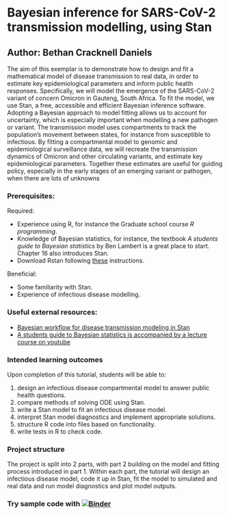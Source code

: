 # Bayesian inference for SARS-CoV-2 transmission modelling, using Stan

## Author: Bethan Cracknell Daniels

The aim of this exemplar is to demonstrate how to design and fit a mathematical model of disease transmission to real data, in order to estimate key epidemiological parameters and inform public health responses. Specifically, we will model the emergence of the SARS-CoV-2 variant of concern Omicron in Gauteng, South Africa. To fit the model, we use Stan, a free, accessible and efficient Bayesian inference software. Adopting a Bayesian approach to model fitting allows us to account for uncertainty, which is especially important when modelling a new pathogen or variant. The transmission model uses compartments to track the population’s movement between states, for instance from susceptible to infectious. By fitting a compartmental model to genomic and epidemiological surveillance data, we will recreate the transmission dynamics of Omicron and other circulating variants, and estimate key epidemiological parameters. Together these estimates are useful for guiding policy, especially in the early stages of an emerging variant or pathogen, when there are lots of unknowns

### Prerequisites:

Required:
- Experience using R, for instance the Graduate school course *R programming*.
- Knowledge of Bayesian statistics, for instance, the textbook *A students guide to Bayesian statistics* by Ben Lambert is a great place to start. Chapter 16 also introduces Stan. 
- Download Rstan following [these](https://github.com/stan-dev/rstan/wiki/RStan-Getting-Started) instructions. 

Beneficial:
- Some familiarity with Stan. 
- Experience of infectious disease modelling. 

### Useful external resources:

- [Bayesian workflow for disease transmission modeling in Stan](https://mc-stan.org/users/documentation/case-studies/boarding_school_case_study.html#2_using_simulated_data_to_understand_our_model)
- [A students guide to Bayesian statistics is accompanied by a lecture course on youtube](https://www.youtube.com/playlist?list=PLwJRxp3blEvZ8AKMXOy0fc0cqT61GsKCG)


### Intended learning outcomes 

Upon completion of this tutorial, students will be able to:

1.	design an infectious disease compartmental model to answer public health questions. 
2.  compare methods of solving ODE using Stan. 
3.	write a Stan model to fit an infectious disease model.
4.  interpret Stan model diagnostics and implement appropriate solutions. 
5.  structure R code into files based on functionality. 
6.  write tests in R to check code. 

### Project structure 

The project is split into 2 parts, with part 2 building on the model and fitting process introduced in part 1. Within each part, the tutorial will design an infectious disease model, code it up in Stan, fit the model to simulated and real data and run model diagnostics and plot model outputs. 

### Try sample code with [![Binder](https://mybinder.org/badge_logo.svg)](https://mybinder.org/v2/gh/jianlianggao/ReCoDE_IDMS/feature_blinder?urlpath=rstudio)
